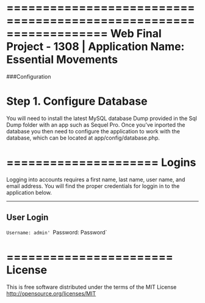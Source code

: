 ==================================================================
  Web Final Project - 1308 | Application Name: Essential Movements
==================================================================




###Configuration

Step 1. Configure Database
============================

You will need to install the latest MySQL database Dump provided in the 
Sql Dump folder with an app such as Sequel Pro. Once you've inported the 
database you then need to configure the application to work with the 
database, which can be located at app/config/database.php.

=====================
       Logins
=====================

Logging into accounts requires a first name, last name, user name, and email address. 
You will find the proper credentials for loggin in to the 
application below. 


-------------
 User Login
-------------
`Username: admin'
`Password: Password`


=======================
	License 
=======================

This is free software distributed under the terms of the MIT License
http://opensource.org/licenses/MIT
